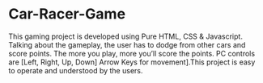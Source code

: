 # Car-Racer-Game
This gaming project is developed using Pure HTML, CSS &amp; Javascript. Talking about the gameplay, the user has to dodge from other cars and score points. The more you play, more you’ll score the points. PC controls are [Left, Right, Up, Down] Arrow Keys for movement].This project is easy to operate and understood by the users.
